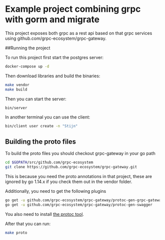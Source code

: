 # Example project combining grpc with gorm and migrate

This project exposes both grpc as a rest api based on that grpc services using github.com/grpc-ecosystem/grpc-gateway.


##Running the project

To run this project first start the postgres server:

```bash
docker-compose up -d
```

Then download libraries and build the binaries:

```bash
make vendor
make build
```

Then you can start the server:

```bash
bin/server
```

In another terminal you can use the client:

```bash
bin/client user create -n "Stijn"
```

## Building the proto files

To build the proto files you should checkout grpc-gateway in your go path

```bash
cd $GOPATH/src/github.com/grpc-ecosystem
git clone https://github.com/grpc-ecosystem/grpc-gateway.git
```
This is because you need the proto annotations in that project, these are ignored
by go 1.14.x if you check them out in the vendor folder.

Additionally, you need to get the following plugins

```bash
go get -u github.com/grpc-ecosystem/grpc-gateway/protoc-gen-grpc-gateway
go get -u github.com/grpc-ecosystem/grpc-gateway/protoc-gen-swagger
```

You also need to install [the protoc tool](http://google.github.io/proto-lens/installing-protoc.html).

After that you can run:

```bash
make proto
```
